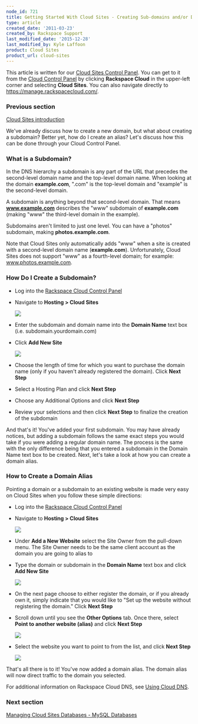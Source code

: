 ```yaml
---
node_id: 721
title: Getting Started With Cloud Sites - Creating Sub-domains and/or Domain Aliases
type: article
created_date: '2011-03-23'
created_by: Rackspace Support
last_modified_date: '2015-12-28'
last_modified_by: Kyle Laffoon
product: Cloud Sites
product_url: cloud-sites
---
```


This article is written for our [Cloud Sites Control Panel](https://manage.rackspacecloud.com/). You can get to it from the [Cloud Control Panel](https://mycloud.rackspace.com) by clicking **Rackspace Cloud** in the upper-left corner and selecting **Cloud Sites**. You can also navigate directly to <https://manage.rackspacecloud.com/>.

### Previous section

[Cloud Sites introduction](/how-to/cloud-sites)

We've already discuss how to create a new domain, but what about
creating a subdomain? Better yet, how do I create an alias? Let's
discuss how this can be done through your Cloud Control Panel.

### What is a Subdomain?

In the DNS hierarchy a subdomain is any part of the URL that precedes
the second-level domain name and the top-level domain name. When
looking at the domain **example.com**, ".com" is the top-level domain and
"example" is the second-level domain.

A subdomain is anything beyond that second-level domain. That means
**www.example.com** describes the "www" subdomain of **example.com** (making
"www" the third-level domain in the example).

Subdomains aren't limited to just one level.  You can have a "photos"
subdomain, making **photos.example.com**.

Note that Cloud Sites only automatically adds "www" when a site is
created with a second-level domain name (**example.com**). Unfortunately,
Cloud Sites does not support "www" as a fourth-level domain; for
example: www.photos.example.com.

### How Do I Create a Subdomain?

-   Log into the [Rackspace Cloud Control Panel](http://manage.rackspacecloud.com)
-   Navigate to **Hosting > Cloud Sites**

    ![](http://c806394.r94.cf2.rackcdn.com/cloudsites.png)

-   Enter the subdomain and domain name into the **Domain Name** text
    box (i.e. subdomain.yourdomain.com)
-   Click **Add New Site**

    ![](http://c806394.r94.cf2.rackcdn.com/addsubdomain.png)

-   Choose the length of time for which you want to purchase the domain
    name (only if you haven't already registered the domain). Click
    **Next Step**
-   Select a Hosting Plan and click **Next Step**
-   Choose any Additional Options and click **Next Step**
-   Review your selections and then click **Next Step** to finalize the
    creation of the subdomain

And that's it! You've added your first subdomain. You may have already
notices, but adding a subdomain follows the same exact steps you would
take if you were adding a regular domain name. The process is the same
with the only difference being that you entered a subdomain in the
Domain Name text box to be created. Next, let's take a look at how you
can create a domain alias.

### How to Create a Domain Alias

Pointing a domain or a subdomain to an existing website is made very
easy on Cloud Sites when you follow these simple directions:

-   Log into the [Rackspace Cloud Control Panel](http://manage.rackspacecloud.com)
-   Navigate to **Hosting > Cloud Sites**

    ![](http://c806394.r94.cf2.rackcdn.com/cloudsites.png)

-   Under **Add a New Website** select the Site Owner from the
    pull-down menu. The Site Owner needs to be the same client account
    as the domain you are going to alias to
-   Type the domain or subdomain in the **Domain Name** text box and
    click **Add New Site**

    ![](http://c806394.r94.cf2.rackcdn.com/namesite.png)

-   On the next page choose to either register the domain, or if you
    already own it, simply indicate that you would like to "Set up the
    website without registering the domain." Click **Next Step**
-   Scroll down until you see the **Other Options** tab. Once there,
    select **Point to another website (alias)** and click **Next Step**

    ![](http://c806394.r94.cf2.rackcdn.com/choosealias.png)

-   Select the website you want to point to from the list, and click
    **Next Step**

    ![](http://c806394.r94.cf2.rackcdn.com/selectalias.png)

That's all there is to it! You've now added a domain alias. The domain
alias will now direct traffic to the domain you selected.

For additional information on Rackspace Cloud DNS, see [Using Cloud DNS](/how-to/rackspace-cloud-dns).

### Next section

[Managing Cloud Sites Databases - MySQL Databases](/how-to/rackspace-cloud-sites-essentials-mysql-databases)
